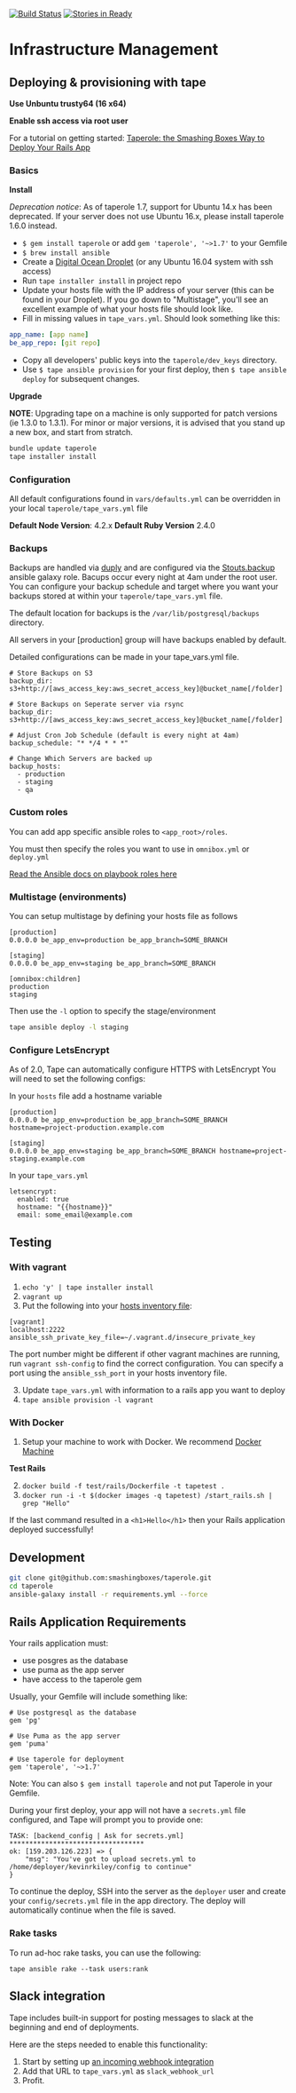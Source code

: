 [![Build Status](https://travis-ci.org/smashingboxes/taperole.svg?branch=master)](https://travis-ci.org/smashingboxes/taperole)
[![Stories in Ready](https://badge.waffle.io/smashingboxes/taperole.png?label=ready&title=Ready)](https://waffle.io/smashingboxes/tape)
# Infrastructure Management

## Deploying & provisioning with tape
**Use Unbuntu trusty64 (16 x64)**

**Enable ssh access via root user**

For a tutorial on getting started: [Taperole: the Smashing Boxes Way to Deploy Your Rails App](http://smashingboxes.com/blog/taperole-the-smashing-boxes-way-to-deploy-your-rails-app)

### Basics

**Install**

*Deprecation notice*: As of taperole 1.7, support for Ubuntu 14.x has been deprecated. If your server does not use Ubuntu 16.x, please install taperole 1.6.0 instead.

* `$ gem install taperole` or add `gem 'taperole', '~>1.7'` to your Gemfile
* `$ brew install ansible`
* Create a [Digital Ocean Droplet](https://www.digitalocean.com/) (or any Ubuntu 16.04 system with ssh access)
* Run `tape installer install` in project repo
* Update your hosts file with the IP address of your server (this can be found in your Droplet). If you go down to "Multistage", you'll see an excellent example of what your hosts file should look like.
* Fill in missing values in `tape_vars.yml`. Should look something like this:

```yaml
app_name: [app name]
be_app_repo: [git repo]
```

* Copy all developers' public keys into the `taperole/dev_keys` directory.
* Use `$ tape ansible provision` for your first deploy, then `$ tape ansible deploy` for subsequent changes.

**Upgrade**

**NOTE**: Upgrading tape on a machine is only supported for patch versions (ie 1.3.0 to 1.3.1). For minor or major versions, it is advised that you stand up a new box, and start from stratch.

```bash
bundle update taperole
tape installer install
```

### Configuration

All default configurations found in `vars/defaults.yml` can be overridden in your local `taperole/tape_vars.yml` file

**Default Node Version**: 4.2.x
**Default Ruby Version** 2.4.0

### Backups
Backups are handled via [duply](http://duply.net/) and are configured via the [Stouts.backup](https://github.com/Stouts/Stouts.backup) ansible galaxy role. Bacups occur every night at 4am under the root user. You can configure your backup schedule and target where you want your backups stored at within your `taperole/tape_vars.yml` file.

The default location for backups is the `/var/lib/postgresql/backups` directory.

All servers in your [production] group will have backups enabled by default.

Detailed configurations can be made in your tape_vars.yml file.

```
# Store Backups on S3
backup_dir: s3+http://[aws_access_key:aws_secret_access_key]@bucket_name[/folder]

# Store Backups on Seperate server via rsync
backup_dir: s3+http://[aws_access_key:aws_secret_access_key]@bucket_name[/folder]

# Adjust Cron Job Schedule (default is every night at 4am)
backup_schedule: "* */4 * * *"

# Change Which Servers are backed up
backup_hosts:
  - production
  - staging
  - qa
```

### Custom roles
You can add app specific ansible roles to `<app_root>/roles`.

You must then specify the roles you want to use in `omnibox.yml` or `deploy.yml`

[Read the Ansible docs on playbook roles here](http://docs.ansible.com/playbooks_roles.html)

### Multistage (environments)
You can setup multistage by defining your hosts file as follows

```
[production]
0.0.0.0 be_app_env=production be_app_branch=SOME_BRANCH

[staging]
0.0.0.0 be_app_env=staging be_app_branch=SOME_BRANCH

[omnibox:children]
production
staging
```

Then use the `-l` option to specify the stage/environment

```sh
tape ansible deploy -l staging
```

### Configure LetsEncrypt
As of 2.0, Tape can automatically configure HTTPS with LetsEncrypt
You will need to set the following configs:

In your `hosts` file add a hostname variable
```
[production]
0.0.0.0 be_app_env=production be_app_branch=SOME_BRANCH hostname=project-production.example.com

[staging]
0.0.0.0 be_app_env=staging be_app_branch=SOME_BRANCH hostname=project-staging.example.com
```

In your `tape_vars.yml`
```
letsencrypt:
  enabled: true
  hostname: "{{hostname}}"
  email: some_email@example.com
```

## Testing
### With vagrant

1. `echo 'y' | tape installer install`
1. `vagrant up`
2. Put the following into your [hosts inventory file](http://docs.ansible.com/intro_inventory.html):

```
[vagrant]
localhost:2222 ansible_ssh_private_key_file=~/.vagrant.d/insecure_private_key
```

The port number might be different if other vagrant machines are running, run `vagrant ssh-config`  to find the correct configuration.
You can specify a port using the `ansible_ssh_port` in your hosts inventory file.

3. Update `tape_vars.yml` with information to a rails app you want to deploy
4. `tape ansible provision -l vagrant`

### With Docker
1. Setup your machine to work with Docker. We recommend [Docker Machine](https://docs.docker.com/machine/)

**Test Rails**

2. `docker build -f test/rails/Dockerfile -t tapetest .`
3. `docker run -i -t $(docker images -q tapetest) /start_rails.sh | grep "Hello"`

If the last command resulted in a `<h1>Hello</h1>` then your Rails application deployed successfully!

## Development

```sh
git clone git@github.com:smashingboxes/taperole.git
cd taperole
ansible-galaxy install -r requirements.yml --force
```

## Rails Application Requirements

Your rails application must:
* use posgres as the database
* use puma as the app server
* have access to the taperole gem

Usually, your Gemfile will include something like:
```
# Use postgresql as the database
gem 'pg'

# Use Puma as the app server
gem 'puma'

# Use taperole for deployment
gem 'taperole', '~>1.7'

```

Note: You can also `$ gem install taperole` and not put Taperole in your
Gemfile.

During your first deploy, your app will not have a `secrets.yml` file configured, and Tape will prompt you to provide one:

```
TASK: [backend_config | Ask for secrets.yml] **********************************
ok: [159.203.126.223] => {
    "msg": "You've got to upload secrets.yml to /home/deployer/kevinrkiley/config to continue"
}
```

To continue the deploy, SSH into the server as the `deployer` user and create your `config/secrets.yml` file in the app directory. The deploy will automatically continue when the file is saved.

### Rake tasks

To run ad-hoc rake tasks, you can use the following:

```
tape ansible rake --task users:rank
```

## Slack integration

Tape includes built-in support for posting messages to slack at the beginning and end of deployments.

Here are the steps needed to enable this functionality:

1. Start by setting up [an incoming webhook integration](https://my.slack.com/services/new/incoming-webhook/)
2. Add that URL to `tape_vars.yml` as `slack_webhook_url`
3. Profit.
